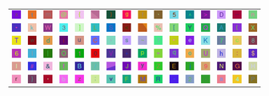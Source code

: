 <table>
<tr>
<td><img src="78.gif"></td>
<td><img src="74.gif"></td>
<td><img src="6D.gif"></td>
<td><img src="40.gif"></td>
<td><img src="7B.gif"></td>
<td><img src="gr2.gif"></td>
<td><img src="29.gif"></td>
<td><img src="67.gif"></td>
<td><img src="21.gif"></td>
<td><img src="60.gif"></td>
<td><img src="35.gif"></td>
<td><img src="5E.gif"></td>
<td><img src="3E.gif"></td>
<td><img src="44.gif"></td>
<td><img src="5F.gif"></td>
<td><img src="6E.gif"></td>
</tr>
<tr>
<td><img src="2A.gif"></td>
<td><img src="6B.gif"></td>
<td><img src="57.gif"></td>
<td><img src="33.gif"></td>
<td><img src="5D.gif"></td>
<td><img src="4C.gif"></td>
<td><img src="53.gif"></td>
<td><img src="3C.gif"></td>
<td><img src="gr1.gif"></td>
<td><img src="25.gif"></td>
<td><img src="5B.gif"></td>
<td><img src="59.gif"></td>
<td><img src="51.gif"></td>
<td><img src="41.gif"></td>
<td><img src="28.gif"></td>
<td><img src="58.gif"></td>
</tr>
<tr>
<td><img src="54.gif"></td>
<td><img src="77.gif"></td>
<td><img src="64.gif"></td>
<td><img src="69.gif"></td>
<td><img src="75.gif"></td>
<td><img src="43.gif"></td>
<td><img src="2C.gif"></td>
<td><img src="73.gif"></td>
<td><img src="7E.gif"></td>
<td><img src="3F.gif"></td>
<td><img src="22.gif"></td>
<td><img src="65.gif"></td>
<td><img src="4B.gif"></td>
<td><img src="37.gif"></td>
<td><img src="63.gif"></td>
<td><img src="38.gif"></td>
</tr>
<tr>
<td><img src="36.gif"></td>
<td><img src="6C.gif"></td>
<td><img src="7C.gif"></td>
<td><img src="4F.gif"></td>
<td><img src="31.gif"></td>
<td><img src="30.gif"></td>
<td><img src="56.gif"></td>
<td><img src="2B.gif"></td>
<td><img src="70.gif"></td>
<td><img src="3D.gif"></td>
<td><img src="71.gif"></td>
<td><img src="6F.gif"></td>
<td><img src="55.gif"></td>
<td><img src="68.gif"></td>
<td><img src="3A.gif"></td>
<td><img src="24.gif"></td>
</tr>
<tr>
<td><img src="49.gif"></td>
<td><img src="23.gif"></td>
<td><img src="26.gif"></td>
<td><img src="66.gif"></td>
<td><img src="42.gif"></td>
<td><img src="2F.gif"></td>
<td><img src="gr3.gif"></td>
<td><img src="4A.gif"></td>
<td><img src="79.gif"></td>
<td><img src="5A.gif"></td>
<td><img src="45.gif"></td>
<td><img src="6A.gif"></td>
<td><img src="39.gif"></td>
<td><img src="4E.gif"></td>
<td><img src="47.gif"></td>
<td><img src="48.gif"></td>
</tr>
<tr>
<td><img src="72.gif"></td>
<td><img src="7D.gif"></td>
<td><img src="27.gif"></td>
<td><img src="62.gif"></td>
<td><img src="7A.gif"></td>
<td><img src="3B.gif"></td>
<td><img src="76.gif"></td>
<td><img src="46.gif"></td>
<td><img src="4D.gif"></td>
<td><img src="52.gif"></td>
<td><img src="2D.gif"></td>
<td><img src="32.gif"></td>
<td><img src="2E.gif"></td>
<td><img src="61.gif"></td>
<td><img src="34.gif"></td>
<td><img src="50.gif"></td>
</tr>
</table>
